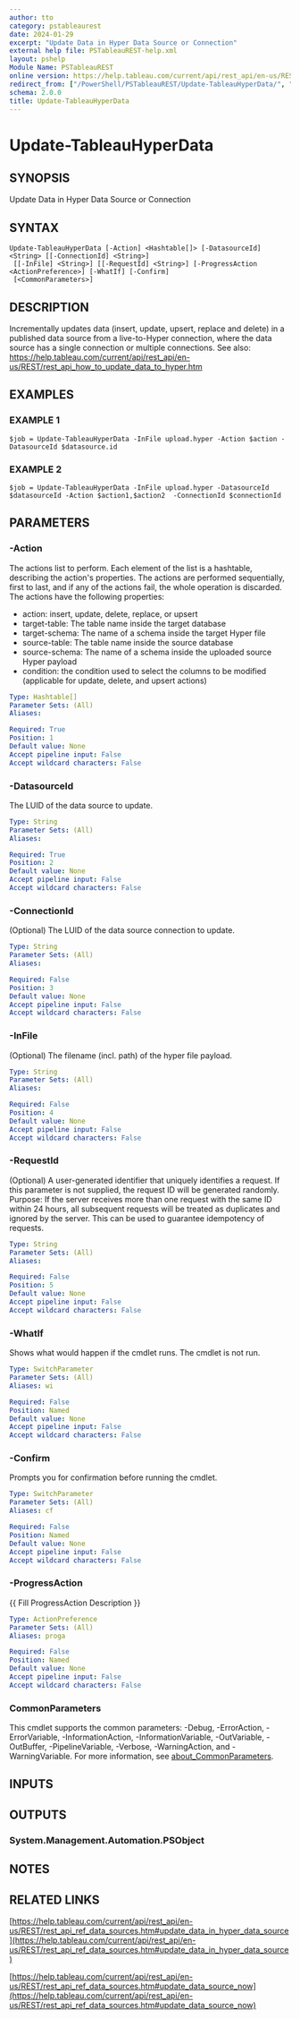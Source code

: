 ```yaml
---
author: tto
category: pstableaurest
date: 2024-01-29
excerpt: "Update Data in Hyper Data Source or Connection"
external help file: PSTableauREST-help.xml
layout: pshelp
Module Name: PSTableauREST
online version: https://help.tableau.com/current/api/rest_api/en-us/REST/rest_api_ref_data_sources.htm#update_data_in_hyper_data_source
redirect_from: ["/PowerShell/PSTableauREST/Update-TableauHyperData/", "/PowerShell/PSTableauREST/update-tableauhyperdata/", "/PowerShell/update-tableauhyperdata/"]
schema: 2.0.0
title: Update-TableauHyperData
---
```


# Update-TableauHyperData

## SYNOPSIS
Update Data in Hyper Data Source or Connection

## SYNTAX

```
Update-TableauHyperData [-Action] <Hashtable[]> [-DatasourceId] <String> [[-ConnectionId] <String>]
 [[-InFile] <String>] [[-RequestId] <String>] [-ProgressAction <ActionPreference>] [-WhatIf] [-Confirm]
 [<CommonParameters>]
```

## DESCRIPTION
Incrementally updates data (insert, update, upsert, replace and delete) in a published data source from a live-to-Hyper connection,
where the data source has a single connection or multiple connections.
See also: https://help.tableau.com/current/api/rest_api/en-us/REST/rest_api_how_to_update_data_to_hyper.htm

## EXAMPLES

### EXAMPLE 1
```
$job = Update-TableauHyperData -InFile upload.hyper -Action $action -DatasourceId $datasource.id
```

### EXAMPLE 2
```
$job = Update-TableauHyperData -InFile upload.hyper -DatasourceId $datasourceId -Action $action1,$action2  -ConnectionId $connectionId
```

## PARAMETERS

### -Action
The actions list to perform.
Each element of the list is a hashtable, describing the action's properties.
The actions are performed sequentially, first to last, and if any of the actions fail, the whole operation is discarded.
The actions have the following properties:
- action: insert, update, delete, replace, or upsert
- target-table: The table name inside the target database
- target-schema: The name of a schema inside the target Hyper file
- source-table: The table name inside the source database
- source-schema: The name of a schema inside the uploaded source Hyper payload
- condition: the condition used to select the columns to be modified (applicable for update, delete, and upsert actions)

```yaml
Type: Hashtable[]
Parameter Sets: (All)
Aliases:

Required: True
Position: 1
Default value: None
Accept pipeline input: False
Accept wildcard characters: False
```

### -DatasourceId
The LUID of the data source to update.

```yaml
Type: String
Parameter Sets: (All)
Aliases:

Required: True
Position: 2
Default value: None
Accept pipeline input: False
Accept wildcard characters: False
```

### -ConnectionId
(Optional) The LUID of the data source connection to update.

```yaml
Type: String
Parameter Sets: (All)
Aliases:

Required: False
Position: 3
Default value: None
Accept pipeline input: False
Accept wildcard characters: False
```

### -InFile
(Optional) The filename (incl.
path) of the hyper file payload.

```yaml
Type: String
Parameter Sets: (All)
Aliases:

Required: False
Position: 4
Default value: None
Accept pipeline input: False
Accept wildcard characters: False
```

### -RequestId
(Optional) A user-generated identifier that uniquely identifies a request.
If this parameter is not supplied, the request ID will be generated randomly.
Purpose: If the server receives more than one request with the same ID within 24 hours,
all subsequent requests will be treated as duplicates and ignored by the server.
This can be used to guarantee idempotency of requests.

```yaml
Type: String
Parameter Sets: (All)
Aliases:

Required: False
Position: 5
Default value: None
Accept pipeline input: False
Accept wildcard characters: False
```

### -WhatIf
Shows what would happen if the cmdlet runs.
The cmdlet is not run.

```yaml
Type: SwitchParameter
Parameter Sets: (All)
Aliases: wi

Required: False
Position: Named
Default value: None
Accept pipeline input: False
Accept wildcard characters: False
```

### -Confirm
Prompts you for confirmation before running the cmdlet.

```yaml
Type: SwitchParameter
Parameter Sets: (All)
Aliases: cf

Required: False
Position: Named
Default value: None
Accept pipeline input: False
Accept wildcard characters: False
```

### -ProgressAction
{{ Fill ProgressAction Description }}

```yaml
Type: ActionPreference
Parameter Sets: (All)
Aliases: proga

Required: False
Position: Named
Default value: None
Accept pipeline input: False
Accept wildcard characters: False
```

### CommonParameters
This cmdlet supports the common parameters: -Debug, -ErrorAction, -ErrorVariable, -InformationAction, -InformationVariable, -OutVariable, -OutBuffer, -PipelineVariable, -Verbose, -WarningAction, and -WarningVariable. For more information, see [about_CommonParameters](http://go.microsoft.com/fwlink/?LinkID=113216).

## INPUTS

## OUTPUTS

### System.Management.Automation.PSObject
## NOTES

## RELATED LINKS

[https://help.tableau.com/current/api/rest_api/en-us/REST/rest_api_ref_data_sources.htm#update_data_in_hyper_data_source](https://help.tableau.com/current/api/rest_api/en-us/REST/rest_api_ref_data_sources.htm#update_data_in_hyper_data_source)

[https://help.tableau.com/current/api/rest_api/en-us/REST/rest_api_ref_data_sources.htm#update_data_source_now](https://help.tableau.com/current/api/rest_api/en-us/REST/rest_api_ref_data_sources.htm#update_data_source_now)

